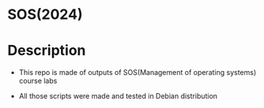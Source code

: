 # SOS(2024)

# Description

- This repo is made of outputs of SOS(Management of operating systems) course labs

- All those scripts were made and tested in Debian distribution